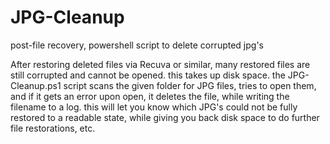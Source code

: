 # JPG-Cleanup
post-file recovery, powershell script to delete corrupted jpg's


After restoring deleted files via Recuva or similar, many restored files are still corrupted and cannot be opened. this takes up disk space. the JPG-Cleanup.ps1 script scans the given folder for JPG files, tries to open them, and if it gets an error upon open, it deletes the file, while writing the filename to a log. this will let you know which JPG's could not be fully restored to a readable state, while giving you back disk space to do further file restorations, etc.

